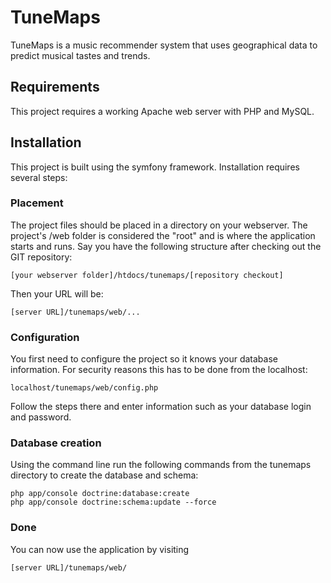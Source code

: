 # TuneMaps
TuneMaps is a music recommender system that uses geographical data to predict musical tastes and trends.

## Requirements
This project requires a working Apache web server with PHP and MySQL.

## Installation
This project is built using the symfony framework. Installation requires several steps:

### Placement
The project files should be placed in a directory on your webserver. The project's /web folder is considered the "root" and is where the application starts and runs. Say you have the following structure after checking out the GIT repository:
```
[your webserver folder]/htdocs/tunemaps/[repository checkout]
```
Then your URL will be:
```
[server URL]/tunemaps/web/...
```

### Configuration
You first need to configure the project so it knows your database information. For security reasons this has to be done from the localhost:
```
localhost/tunemaps/web/config.php
```

Follow the steps there and enter information such as your database login and password.

### Database creation
Using the command line run the following commands from the tunemaps directory to create the database and schema:
```
php app/console doctrine:database:create
php app/console doctrine:schema:update --force
```

### Done
You can now use the application by visiting
```
[server URL]/tunemaps/web/
```
